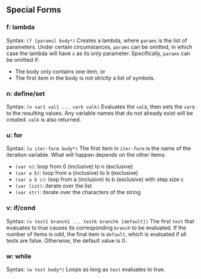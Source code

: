 ## Special Forms
### f: lambda
Syntax: `(f [params] body*)`
Creates a lambda, where `params` is the list of parameters. Under certain circumstances, `params` can be omitted, in which case the lambda will have `x` as its only parameter. Specifically, `params` can be omitted if:
- The body only contains one item, or
- The first item in the body is not strictly a list of symbols.
### n: define/set
Syntax: `(n var1 val1 ... vark valk)`
Evaluates the `val`s, then sets the `var`s to the resulting values. Any variable names that do not already exist will be created. `valk` is also returned.
### u: for
Syntax: `(u iter-form body*)`
The first item in `iter-form` is the name of the iteration variable. What will happen depends on the other items:
- `(var n)`: loop from 0 (inclusive) to n (exclusive)
- `(var a b)`: loop from a (inclusive) to b (exclusive)
- `(var a b c)`: loop from a (inclusive) to b (exclusive) with step size c
- `(var list)`: iterate over the list
- `(var str)`: iterate over the characters of the string
### v: if/cond
Syntax: `(v test1 branch1 ... testk branchk [default])`
The first `test` that evaluates to true causes its corresponding `branch` to be evaluated. If the number of items is odd, the final item is `default`, which is evaluated if all tests are false. Otherwise, the default value is 0.
### w: while
Syntax: `(w test body*)`
Loops as long as `test` evaluates to true.